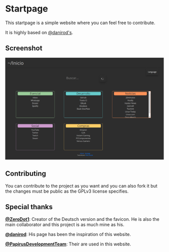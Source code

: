 # Startpage

This startpage is a simple website where you can feel free to contribute.

It is highly based on [@danirod's](https://github.com/danirod/startpage).

## Screenshot

![demo](https://raw.githubusercontent.com/mikelpint/Startpage/master/docs/screenshot.png)

## Contributing

You can contribute to the project as you want and you can also fork it but the changes must be public as the GPLv3 license specifies.

## Special thanks

**[@ZeroDot1](https://github.com/ZeroDot1)**: Creator of the Deutsch version and the favicon. He is also the main collaborator and this project is as much mine as his.

**[@danirod](https://github.com/danirod)**: His page has been the inspiration of this website.

**[@PapirusDevelopmentTeam](https://github.com/PapirusDevelopmentTeam/)**: Their are used in this website.

